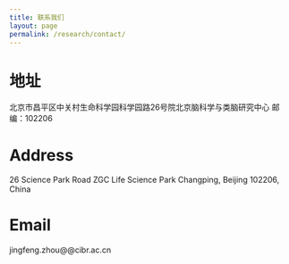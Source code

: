 ```yaml
---
title: 联系我们
layout: page
permalink: /research/contact/
---
```


# 地址
北京市昌平区中关村生命科学园科学园路26号院北京脑科学与类脑研究中心
邮编：102206

# Address
26 Science Park Road
ZGC Life Science Park
Changping, Beijing 102206, China

# Email
jingfeng.zhou@@cibr.ac.cn
